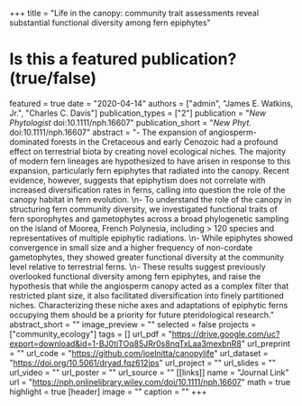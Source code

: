 +++
title = "Life in the canopy: community trait assessments reveal substantial functional diversity among fern epiphytes"
# Is this a featured publication? (true/false)
featured = true
date = "2020-04-14"
authors = ["admin", "James E. Watkins, Jr.", "Charles C. Davis"]
publication_types = ["2"]
publication = "_New Phytologist_ doi:10.1111/nph.16607"
publication_short = "_New Phyt._ doi:10.1111/nph.16607"
abstract = "- The expansion of angiosperm-dominated forests in the Cretaceous and early Cenozoic had a profound effect on terrestrial biota by creating novel ecological niches. The majority of modern fern lineages are hypothesized to have arisen in response to this expansion, particularly fern epiphytes that radiated into the canopy. Recent evidence, however, suggests that epiphytism does not correlate with increased diversification rates in ferns, calling into question the role of the canopy habitat in fern evolution. \n- To understand the role of the canopy in structuring fern community diversity, we investigated functional traits of fern sporophytes and gametophytes across a broad phylogenetic sampling on the island of Moorea, French Polynesia, including > 120 species and representatives of multiple epiphytic radiations. \n- While epiphytes showed convergence in small size and a higher frequency of non-cordate gametophytes, they showed greater functional diversity at the community level relative to terrestrial ferns. \n- These results suggest previously overlooked functional diversity among fern epiphytes, and raise the hypothesis that while the angiosperm canopy acted as a complex filter that restricted plant size, it also facilitated diversification into finely partitioned niches. Characterizing these niche axes and adaptations of epiphytic ferns occupying them should be a priority for future pteridological research."
abstract_short = ""
image_preview = ""
selected = false
projects = ["community_ecology"]
tags = []
url_pdf = "https://drive.google.com/uc?export=download&id=1-BJ0tiTOq85JRr0s8nqTxLaa3mexbnR8"
url_preprint = ""
url_code = "https://github.com/joelnitta/canopylife"
url_dataset = "https://doi.org/10.5061/dryad.fqz612jps"
url_project = ""
url_slides = ""
url_video = ""
url_poster = ""
url_source = ""
[[links]]
  name = "Journal Link"
  url = "https://nph.onlinelibrary.wiley.com/doi/10.1111/nph.16607"
math = true
highlight = true
[header]
image = ""
caption = ""
+++
